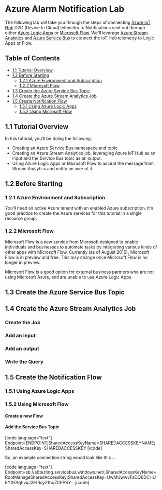 # Azure Alarm Notification Lab

The following lab will take you through the steps of connecting
[Azure IoT Hub](https://azure.microsoft.com/en-us/documentation/services/iot-hub/) D2C (Device to Cloud) telemetry to Notifications
sent out through either [Azure Logic Apps](https://azure.microsoft.com/en-us/documentation/articles/app-service-logic-what-are-logic-apps/) or 
[Microsoft Flow](https://flow.microsoft.com). We'll leverage [Azure Stream Analytics](https://azure.microsoft.com/en-us/services/stream-analytics/) 
and [Azure Service Bus](https://azure.microsoft.com/en-us/services/service-bus/) to
connect the IoT Hub telemetry to Logic Apps or Flow.

## Table of Contents

- [1.1 Tutorial Overview](#11-tutorial-overview)
- [1.2 Before Starting](#12-before-starting)
    - [1.2.1 Azure Environment and Subscription](#121-azure-environment-and-subscription)
    - [1.2.2 Microsoft Flow](#122-microsoft-flow)
- [1.3 Create the Azure Service Bus Topic](#13-create-the-azure-service-bus-topic)
- [1.4 Create the Azure Stream Analytics Job](#14-create-the-azure-stream-analytics-job)
- [1.5 Create Notification Flow](#15-create-the-notification-flow)
    - [1.5.1 Using Azure Logic Apps](#151-using-azure-logic-apps)
    - [1.5.2 Using Microsoft Flow](#152-using-microsoft-flow)

## 1.1 Tutorial Overview

In this tutorial, you'll be doing the following:
- Creating an Azure Service Bus namespace and topic
- Creating an Azure Stream Analytics job, leveraging Azure IoT Hub as an input and the Service Bus topic as an output.
- Using Azure Logic Apps or Microsoft Flow to accept the message from Stream Analytics and notify an user of it.

## 1.2 Before Starting

### 1.2.1 Azure Environment and Subscription

You'll need an active Azure tenant with an enabled Azure subscription.  It's good practice to create the Azure services for this tutorial
in a single resource group.

### 1.2.2 Microsoft Flow

Microsoft Flow is a new service from Microsoft designed to enable individuals and businesses to automate tasks by integrating 
various kinds of other apps with Microsoft Flow. Currently (as of August 2016), Microsoft Flow is in preview and free. This 
may change once Microsoft Flow is no longer in preview.

Microsoft Flow is a good option for external business partners who are not using Microsoft Azure, and are unable to use Azure
Logic Apps.

## 1.3 Create the Azure Service Bus Topic

## 1.4 Create the Azure Stream Analytics Job

### Create the Job

### Add an input

### Add an output

### Write the Query

## 1.5 Create the Notification Flow

### 1.5.1 Using Azure Logic Apps

### 1.5.2 Using Microsoft Flow

#### Create a new Flow

#### Add the Service Bus Topic

[code language="text"]
Endpoint=ENDPOINT;SharedAccessKeyName=SHAREDACCESSKEYNAME;SharedAccessKey=SHAREDACCESSKEY
[/code]

So, an example connection string would look like this ...

[code language="text"]
Endpoint=sb://sbtesting.servicebus.windows.net/;SharedAccessKeyName=RootManageSharedAccessKey;SharedAccessKey=UwMUwwvFsDQ6DCHUEYXFAqtivqJ2e1Rqy21hqZCPPSY=
[/code]